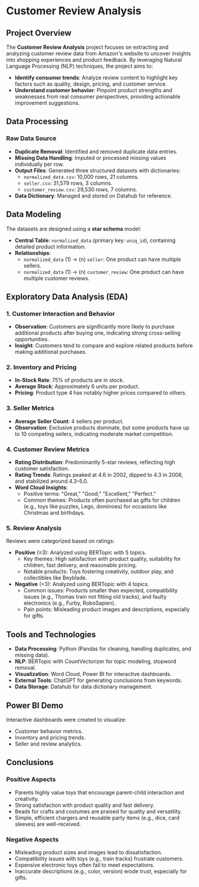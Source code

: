 # Customer Review Analysis

## Project Overview
The **Customer Review Analysis** project focuses on extracting and analyzing customer review data from Amazon's website to uncover insights into shopping experiences and product feedback. By leveraging Natural Language Processing (NLP) techniques, the project aims to:
- **Identify consumer trends**: Analyze review content to highlight key factors such as quality, design, pricing, and customer service.
- **Understand customer behavior**: Pinpoint product strengths and weaknesses from real consumer perspectives, providing actionable improvement suggestions.

## Data Processing
### Raw Data Source
- **Duplicate Removal**: Identified and removed duplicate data entries.
- **Missing Data Handling**: Imputed or processed missing values individually per row.
- **Output Files**: Generated three structured datasets with dictionaries:
  - `normalized_data.csv`: 10,000 rows, 21 columns.
  - `seller.csv`: 31,579 rows, 3 columns.
  - `customer_review.csv`: 29,530 rows, 7 columns.
- **Data Dictionary**: Managed and stored on Datahub for reference.

## Data Modeling
The datasets are designed using a **star schema** model:
- **Central Table**: `normalized_data` (primary key: `uniq_id`), containing detailed product information.
- **Relationships**:
  - `normalized_data` (1) → (n) `seller`: One product can have multiple sellers.
  - `normalized_data` (1) → (n) `customer_review`: One product can have multiple customer reviews.

## Exploratory Data Analysis (EDA)
### 1. Customer Interaction and Behavior
- **Observation**: Customers are significantly more likely to purchase additional products after buying one, indicating strong cross-selling opportunities.
- **Insight**: Customers tend to compare and explore related products before making additional purchases.

### 2. Inventory and Pricing
- **In-Stock Rate**: 75% of products are in stock.
- **Average Stock**: Approximately 6 units per product.
- **Pricing**: Product type 4 has notably higher prices compared to others.

### 3. Seller Metrics
- **Average Seller Count**: 4 sellers per product.
- **Observation**: Exclusive products dominate, but some products have up to 10 competing sellers, indicating moderate market competition.

### 4. Customer Review Metrics
- **Rating Distribution**: Predominantly 5-star reviews, reflecting high customer satisfaction.
- **Rating Trends**: Ratings peaked at 4.6 in 2002, dipped to 4.3 in 2006, and stabilized around 4.3–5.0.
- **Word Cloud Insights**:
  - Positive terms: "Great," "Good," "Excellent," "Perfect."
  - Common themes: Products often purchased as gifts for children (e.g., toys like puzzles, Lego, dominoes) for occasions like Christmas and birthdays.

### 5. Review Analysis
Reviews were categorized based on ratings:
- **Positive** (≥3): Analyzed using BERTopic with 5 topics.
  - Key themes: High satisfaction with product quality, suitability for children, fast delivery, and reasonable pricing.
  - Notable products: Toys fostering creativity, outdoor play, and collectibles like Beyblade.
- **Negative** (<3): Analyzed using BERTopic with 4 topics.
  - Common issues: Products smaller than expected, compatibility issues (e.g., Thomas train not fitting old tracks), and faulty electronics (e.g., Furby, RoboSapien).
  - Pain points: Misleading product images and descriptions, especially for gifts.

## Tools and Technologies
- **Data Processing**: Python (Pandas for cleaning, handling duplicates, and missing data).
- **NLP**: BERTopic with CountVectorizer for topic modeling, stopword removal.
- **Visualization**: Word Cloud, Power BI for interactive dashboards.
- **External Tools**: ChatGPT for generating conclusions from keywords.
- **Data Storage**: Datahub for data dictionary management.

## Power BI Demo
Interactive dashboards were created to visualize:
- Customer behavior metrics.
- Inventory and pricing trends.
- Seller and review analytics.

## Conclusions
### Positive Aspects
- Parents highly value toys that encourage parent-child interaction and creativity.
- Strong satisfaction with product quality and fast delivery.
- Beads for crafts and costumes are praised for quality and versatility.
- Simple, efficient chargers and reusable party items (e.g., dice, card sleeves) are well-received.

### Negative Aspects
- Misleading product sizes and images lead to dissatisfaction.
- Compatibility issues with toys (e.g., train tracks) frustrate customers.
- Expensive electronic toys often fail to meet expectations.
- Inaccurate descriptions (e.g., color, version) erode trust, especially for gifts.